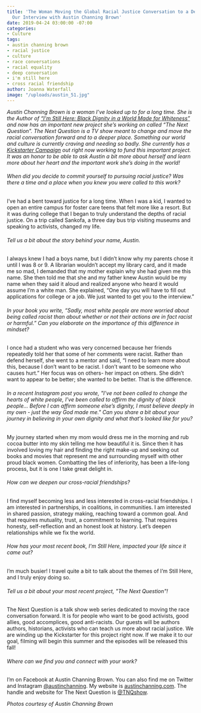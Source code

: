 ```yaml
---
title: 'The Woman Moving the Global Racial Justice Conversation to a Deeper Place:
  Our Interview with Austin Channing Brown'
date: 2019-04-24 03:00:00 -07:00
categories:
- Culture
tags:
- austin channing brown
- racial justice
- culture
- race conversations
- racial equality
- deep conversation
- i'm still here
- cross racial friendship
author: Joanna Waterfall
image: "/uploads/austin_51.jpg"
---
```


_Austin Channing Brown is a woman I’ve looked up to for a long time. She is the Author of [“I'm Still Here: Black Dignity in a World Made for Whiteness”](http://austinchanning.com/the-book) and now has an important new project she’s working on called “The Next Question”. The Next Question is a TV show meant to change and move the racial conversation forward and to a deeper place. Something our world and culture is currently craving and needing so badly. She currently has a [Kickstarter Campaign](https://www.kickstarter.com/projects/39682875/the-next-question?ref=project) out right now working to fund this important project. It was an honor to be able to ask Austin a bit more about herself and learn more about her heart and the important work she’s doing in the world!_

###### When did you decide to commit yourself to pursuing racial justice? Was there a time and a place when you knew you were called to this work?  

I’ve had a bent toward justice for a long time. When I was a kid, I wanted to open an entire campus for foster care teens that felt more like a resort. But it was during college that I began to truly understand the depths of racial justice. On a trip called Sankofa, a three day bus trip visiting museums and speaking to activists, changed my life. 

###### Tell us a bit about the story behind your name, Austin. 
 
I always knew I had a boys name, but I didn’t know why my parents chose it until I was 8 or 9. A librarian wouldn’t accept my library card, and it made me so mad, I demanded that my mother explain why she had given me this name. She then told me that she and my father knew Austin would be my name when they said it aloud and realized anyone who heard it would assume I’m a white man. She explained, “One day you will have to fill out applications for college or a job. We just wanted to get you to the interview.” 

###### In your book you write, “Sadly, most white people are more worried about being called racist than about whether or not their actions are in fact racist or harmful.” Can you elaborate on the importance of this difference in mindset?  

I once had a student who was very concerned because her friends repeatedly told her that some of her comments were racist. Rather than defend herself, she went to a mentor and said, “I need to learn more about this, because I don’t want to be racist. I don’t want to be someone who causes hurt.” Her focus was on others- her impact on others. She didn’t want to appear to be better; she wanted to be better. That is the difference. 

###### In a recent Instagram post you wrote, "I’ve not been called to change the hearts of white people, I’ve been called to affirm the dignity of black people... Before I can affirm someone else’s dignity, I must believe deeply in my own - just the way God made me." Can you share a bit about your journey in believing in your own dignity and what that's looked like for you?  

My journey started when my mom would dress me in the morning and rub cocoa butter into my skin telling me how beautiful it is. Since then it has involved loving my hair and finding the right make-up and seeking out books and movies that represent me and surrounding myself with other proud black women. Combatting the lies of inferiority, has been a life-long process, but it is one I take great delight in. 

###### How can we deepen our cross-racial friendships?  

I find myself becoming less and less interested in cross-racial friendships. I am interested in partnerships, in coalitions, in communities. I am interested in shared passion, strategy making, reaching toward a common goal. And that requires mutuality, trust, a commitment to learning. That requires honesty, self-reflection and an honest look at history. Let’s deepen relationships while we fix the world. 

###### How has your most recent book, I'm Still Here, impacted your life since it came out?  

I’m much busier! I travel quite a bit to talk about the themes of I’m Still Here, and I truly enjoy doing so. 

###### Tell us a bit about your most recent project, "The Next Question"!  

The Next Question is a talk show web series dedicated to moving the race conversation forward. It is for people who want to be good activists, good allies, good accomplices, good anti-racists. Our guests will be authors authors, historians, activists who can teach us more about racial justice. We are winding up the Kickstarter for this project right now. If we make it to our goal, filming will begin this summer and the episodes will be released this fall! 

###### Where can we find you and connect with your work?

I’m on Facebook at Austin Channing Brown. You can also find me on Twitter and Instagram [@austinchanning](https://www.instagram.com/austinchanning/). My website is [austinchanning.com](http://austinchanning.com/). The handle and website for The Next Question is [@TNQshow](https://www.instagram.com/tnqshow/). 

_Photos courtesy of Austin Channing Brown_